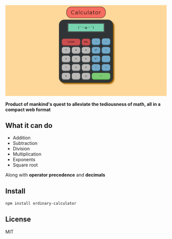 <p align="center">
<a href="https://anordinaryusername.github.io/Calculator/">

![Calculator](https://github.com/AnOrdinaryUsername/Calculator/blob/master/images/the-calculator.png)

</a>
</p>
<p align="center" A simple calculator 🖩 with basic mathematical operations. </p>

**Product of mankind's quest to alleviate the tediousness of math, all in a compact web format**

## What it can do

- Addition
- Subtraction
- Division
- Multiplication
- Exponents
- Square root

Along with <b>operator precedence</b> and <b>decimals</b>

## Install

```sh
npm install ordinary-calculator
```

## License

MIT
